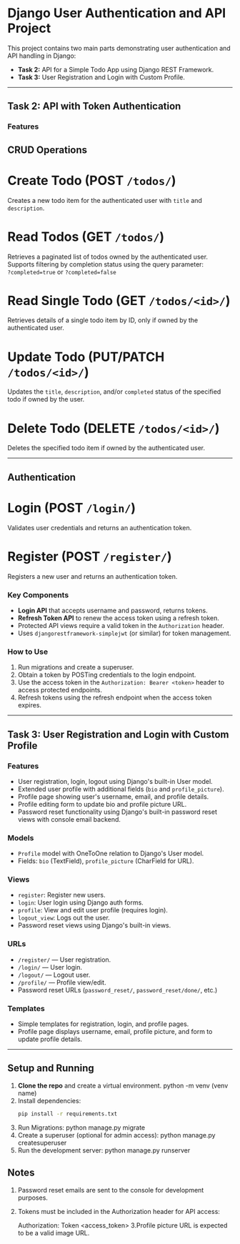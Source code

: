 # Django User Authentication and API Project

This project contains two main parts demonstrating user authentication and API handling in Django:

- **Task 2:** API for a Simple Todo App using Django REST Framework.
- **Task 3:** User Registration and Login with Custom Profile.

---

## Task 2: API with Token Authentication

### Features
## CRUD Operations

# Create Todo (POST `/todos/`)
Creates a new todo item for the authenticated user with `title` and `description`.

# Read Todos (GET `/todos/`)
Retrieves a paginated list of todos owned by the authenticated user.  
Supports filtering by completion status using the query parameter:  
`?completed=true` or `?completed=false`

# Read Single Todo (GET `/todos/<id>/`)
Retrieves details of a single todo item by ID, only if owned by the authenticated user.

# Update Todo (PUT/PATCH `/todos/<id>/`)
Updates the `title`, `description`, and/or `completed` status of the specified todo if owned by the user.

# Delete Todo (DELETE `/todos/<id>/`)
Deletes the specified todo item if owned by the authenticated user.

---

## Authentication

# Login (POST `/login/`)
Validates user credentials and returns an authentication token.

# Register (POST `/register/`)
Registers a new user and returns an authentication token.

### Key Components
- **Login API** that accepts username and password, returns tokens.
- **Refresh Token API** to renew the access token using a refresh token.
- Protected API views require a valid token in the `Authorization` header.
- Uses `djangorestframework-simplejwt` (or similar) for token management.

### How to Use
1. Run migrations and create a superuser.
2. Obtain a token by POSTing credentials to the login endpoint.
3. Use the access token in the `Authorization: Bearer <token>` header to access protected endpoints.
4. Refresh tokens using the refresh endpoint when the access token expires.

---

## Task 3: User Registration and Login with Custom Profile

### Features
- User registration, login, logout using Django's built-in User model.
- Extended user profile with additional fields (`bio` and `profile_picture`).
- Profile page showing user's username, email, and profile details.
- Profile editing form to update bio and profile picture URL.
- Password reset functionality using Django's built-in password reset views with console email backend.

### Models
- `Profile` model with OneToOne relation to Django's User model.
- Fields: `bio` (TextField), `profile_picture` (CharField for URL).

### Views
- `register`: Register new users.
- `login`: User login using Django auth forms.
- `profile`: View and edit user profile (requires login).
- `logout_view`: Logs out the user.
- Password reset views using Django's built-in views.

### URLs
- `/register/` — User registration.
- `/login/` — User login.
- `/logout/` — Logout user.
- `/profile/` — Profile view/edit.
- Password reset URLs (`password_reset/`, `password_reset/done/`, etc.)

### Templates
- Simple templates for registration, login, and profile pages.
- Profile page displays username, email, profile picture, and form to update profile details.

---

## Setup and Running

1. **Clone the repo** and create a virtual environment.
    python -m venv (venv name)
2. Install dependencies:
   ```bash
   pip install -r requirements.txt
3. Run Migrations:
    python manage.py migrate
4. Create a superuser (optional for admin access):
    python manage.py createsuperuser
5. Run the development server:
    python manage.py runserver


## Notes

1. Password reset emails are sent to the console for development purposes.

2. Tokens must be included in the Authorization header for API access:

    Authorization: Token <access_token>
3.Profile picture URL is expected to be a valid image URL.
